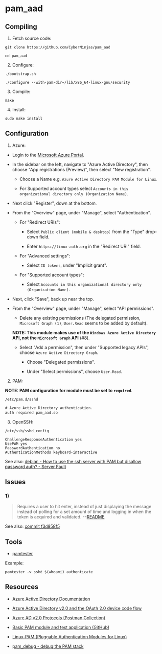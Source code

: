 # pam_aad

## Compiling

1) Fetch source code:

```terminal
git clone https://github.com/CyberNinjas/pam_aad

cd pam_aad
```

2) Configure:

```terminal
./bootstrap.sh

./configure --with-pam-dir=/lib/x86_64-linux-gnu/security
```

3) Compile:

```terminal
make
```

4) Install:

```terminal
sudo make install
```

## Configuration

1) Azure:

- Login to the [Microsoft Azure Portal](portal.azure.com).

- In the sidebar on the left, navigate to "Azure Active Directory", then choose "App registrations (Preview)", then select "New registration".

  - Choose a Name e.g. `Azure Active Directory PAM Module for Linux`.

  - For Supported account types select `Accounts in this organizational directory only (Organization Name)`.

- Next click "Register", down at the bottom.

- From the "Overview" page, under "Manage", select "Authentication".

  - For "Redirect URIs":

    - Select `Public client (mobile & desktop)` from the "Type" drop-down field.

    - Enter `https://linux-auth.org` in the "Redirect URI" field.

  - For "Advanced settings":

    - Select `ID tokens`, under "Implicit grant".

  - For "Supported account types":

    - Select `Accounts in this organizational directory only (Organization Name)`.

- Next, click "Save", back up near the top.

- From the "Overview" page, under "Manage", select "API permissions".

  - Delete any existing permissions (The delegated permission, `Microsoft Graph (1)`, `User.Read` seems to be added by default).

  **NOTE: This module makes use of the `Windows Azure Active Directory` API, not the `Microsoft Graph` API** ([#8](https://github.com/CyberNinjas/pam_aad/issues/8)).

  - Select "Add a permission", then under "Supported legacy APIs", choose `Azure Active Directory Graph`.

    - Choose "Delegated permissions".

    - Under "Select permissions", choose `User.Read`.

2) PAM:

**NOTE: PAM configuration for module must be set to `required`.**

`/etc/pam.d/sshd`

```mustache
# Azure Active Directory authentication.
auth required pam_aad.so
```

3) OpenSSH:

`/etc/ssh/sshd_config`
```
ChallengeResponseAuthentication yes
UsePAM yes
PasswordAuthentication no
AuthenticationMethods keyboard-interactive
```

See also: [debian - How to use the ssh server with PAM but disallow password auth? - Server Fault](https://serverfault.com/questions/783082/how-to-use-the-ssh-server-with-pam-but-disallow-password-auth)

## Issues

### 1)
> Requires a user to hit enter, instead of just displaying the message instead of polling for a set amount of time and logging in when the token is acquired and validated. --[README][readme-issues]

See also: [commit f3d858f5](https://github.com/CyberNinjas/pam_aad/commit/f3d858f5b26b5b8550891fdf0385f3e70c6e2aff#commitcomment-31557042)

[readme-issues]: https://github.com/CyberNinjas/pam_aad#issues-with-the-above

## Tools

- [pamtester](http://pamtester.sourceforge.net)

Example:

    pamtester -v sshd $(whoami) authenticate

## Resources

- [Azure Active Directory Documentation](https://docs.microsoft.com/en-us/azure/active-directory)

- [Azure Active Directory v2.0 and the OAuth 2.0 device code flow](https://docs.microsoft.com/en-us/azure/active-directory/develop/v2-oauth2-device-code)

- [Azure AD v2.0 Protocols (Postman Collection)](https://app.getpostman.com/view-collection/8f5715ec514865a07e6a?referrer=https%3A%2F%2Fapp.getpostman.com%2Frun-collection%2F8f5715ec514865a07e6a)

- [Basic PAM module and test application (GitHub)](https://github.com/beatgammit/simple-pam)

- [Linux-PAM (Pluggable Authentication Modules for Linux)](http://www.linux-pam.org)

- [pam_debug - debug the PAM stack](http://linux-pam.org/Linux-PAM-html/sag-pam_debug.html)
